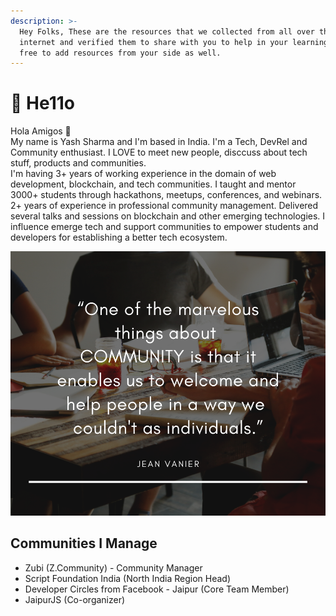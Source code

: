 ```yaml
---
description: >-
  Hey Folks, These are the resources that we collected from all over the
  internet and verified them to share with you to help in your learning. Feel
  free to add resources from your side as well.
---
```


# 👋 He11o

Hola Amigos 👋  
My name is Yash Sharma and I'm based in India. I'm a Tech, DevRel and Community enthusiast. I LOVE to meet new people, disccuss about tech stuff, products and communities.  
I'm having 3+ years of working experience in the domain of web development, blockchain, and tech communities. I taught and mentor 3000+ students through hackathons, meetups, conferences, and webinars. 2+ years of experience in professional community management. Delivered several talks and sessions on blockchain and other emerging technologies. I influence emerge tech and support communities to empower students and developers for establishing a better tech ecosystem.  


![](.gitbook/assets/modern-photo-events-and-education-facebook-post.png)

## Communities I Manage

* Zubi \(Z.Community\) - Community Manager
* Script Foundation India \(North India Region Head\)
* Developer Circles from Facebook - Jaipur \(Core Team Member\)
* JaipurJS \(Co-organizer\)

